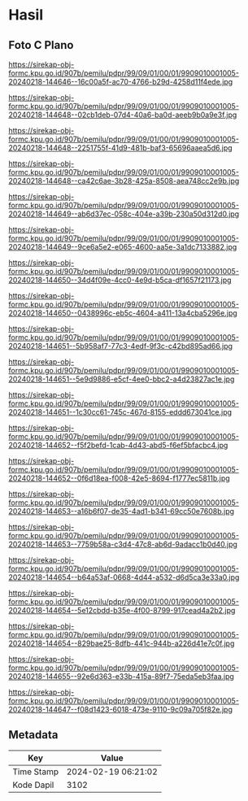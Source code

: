# Hasil

## Foto C Plano

https://sirekap-obj-formc.kpu.go.id/907b/pemilu/pdpr/99/09/01/00/01/9909010001005-20240218-144646--16c00a5f-ac70-4766-b29d-4258d11f4ede.jpg

https://sirekap-obj-formc.kpu.go.id/907b/pemilu/pdpr/99/09/01/00/01/9909010001005-20240218-144648--02cb1deb-07d4-40a6-ba0d-aeeb9b0a9e3f.jpg

https://sirekap-obj-formc.kpu.go.id/907b/pemilu/pdpr/99/09/01/00/01/9909010001005-20240218-144648--2251755f-41d9-481b-baf3-65696aaea5d6.jpg

https://sirekap-obj-formc.kpu.go.id/907b/pemilu/pdpr/99/09/01/00/01/9909010001005-20240218-144648--ca42c6ae-3b28-425a-8508-aea748cc2e9b.jpg

https://sirekap-obj-formc.kpu.go.id/907b/pemilu/pdpr/99/09/01/00/01/9909010001005-20240218-144649--ab6d37ec-058c-404e-a39b-230a50d312d0.jpg

https://sirekap-obj-formc.kpu.go.id/907b/pemilu/pdpr/99/09/01/00/01/9909010001005-20240218-144649--9ce6a5e2-e065-4600-aa5e-3a1dc7133882.jpg

https://sirekap-obj-formc.kpu.go.id/907b/pemilu/pdpr/99/09/01/00/01/9909010001005-20240218-144650--34d4f09e-4cc0-4e9d-b5ca-df1657f21173.jpg

https://sirekap-obj-formc.kpu.go.id/907b/pemilu/pdpr/99/09/01/00/01/9909010001005-20240218-144650--0438996c-eb5c-4604-a411-13a4cba5296e.jpg

https://sirekap-obj-formc.kpu.go.id/907b/pemilu/pdpr/99/09/01/00/01/9909010001005-20240218-144651--5b958af7-77c3-4edf-9f3c-c42bd895ad66.jpg

https://sirekap-obj-formc.kpu.go.id/907b/pemilu/pdpr/99/09/01/00/01/9909010001005-20240218-144651--5e9d9886-e5cf-4ee0-bbc2-a4d23827ac1e.jpg

https://sirekap-obj-formc.kpu.go.id/907b/pemilu/pdpr/99/09/01/00/01/9909010001005-20240218-144651--1c30cc61-745c-467d-8155-eddd673041ce.jpg

https://sirekap-obj-formc.kpu.go.id/907b/pemilu/pdpr/99/09/01/00/01/9909010001005-20240218-144652--f5f2befd-1cab-4d43-abd5-f6ef5bfacbc4.jpg

https://sirekap-obj-formc.kpu.go.id/907b/pemilu/pdpr/99/09/01/00/01/9909010001005-20240218-144652--0f6d18ea-f008-42e5-8694-f1777ec5811b.jpg

https://sirekap-obj-formc.kpu.go.id/907b/pemilu/pdpr/99/09/01/00/01/9909010001005-20240218-144653--a16b6f07-de35-4ad1-b341-69cc50e7608b.jpg

https://sirekap-obj-formc.kpu.go.id/907b/pemilu/pdpr/99/09/01/00/01/9909010001005-20240218-144653--7759b58a-c3d4-47c8-ab6d-9adacc1b0d40.jpg

https://sirekap-obj-formc.kpu.go.id/907b/pemilu/pdpr/99/09/01/00/01/9909010001005-20240218-144654--b64a53af-0668-4d44-a532-d6d5ca3e33a0.jpg

https://sirekap-obj-formc.kpu.go.id/907b/pemilu/pdpr/99/09/01/00/01/9909010001005-20240218-144654--5e12cbdd-b35e-4f00-8799-917cead4a2b2.jpg

https://sirekap-obj-formc.kpu.go.id/907b/pemilu/pdpr/99/09/01/00/01/9909010001005-20240218-144654--829bae25-8dfb-441c-944b-a226d41e7c0f.jpg

https://sirekap-obj-formc.kpu.go.id/907b/pemilu/pdpr/99/09/01/00/01/9909010001005-20240218-144655--92e6d363-e33b-415a-89f7-75eda5eb3faa.jpg

https://sirekap-obj-formc.kpu.go.id/907b/pemilu/pdpr/99/09/01/00/01/9909010001005-20240218-144647--f08d1423-6018-473e-9110-9c09a705f82e.jpg


## Metadata

| Key        | Value               |
| ---------- | ------------------- |
| Time Stamp | 2024-02-19 06:21:02 |
| Kode Dapil | 3102                |



